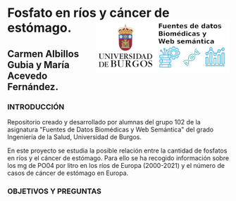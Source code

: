 # Fosfato en ríos y cáncer de estómago. <img src='INPUT/IMAGES/Logo_Curso_Fuente_Datos_Biomedicas_Web_Semantica.png' align="right" height="120" />
## Carmen Albillos Gubia y María Acevedo Fernández.

### INTRODUCCIÓN

Repositorio creado y desarrollado por alumnas del grupo 102 de la asignatura "Fuentes de Datos Biomédicas y Web Semántica" del grado Ingeniería de la Salud, Universidad de Burgos.

En este proyecto se estudia la posible relación entre la cantidad de fosfatos en ríos y el cáncer de estómago. Para ello se ha recogido información sobre los mg de PO04 por litro en los ríos de Europa (2000-2021) y el número de casos de cáncer de estómago en Europa.

### OBJETIVOS Y PREGUNTAS
